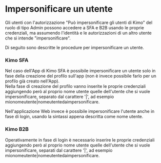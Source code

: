 # Impersonificare un utente

Gli utenti con l'autorizzazione "Può impersonificare gli utenti di Kimo" del ruolo di tipo Admin possono accedere a SFA e B2B usando le proprie credenziali, ma assumendo l'identità e le autorizzazioni di un altro utente che si intende "impersonificare".

Di seguito sono descritte le procedure per impersonificare un utente.

### Kimo SFA

Nel caso dell'App di Kimo SFA è possibile impersonificare un utente solo in fase della creazione del profilo sull'app \(non è invece possibile farlo per un profilo già creato nell'App\).  
Nella fase di creazione del profilo vanno inserite le proprie credenziali aggiungendo però al proprio nome utente quelle dell'utente che si vuole impersonificare, separato dal carattere '\|', ad esempio mionomeutente\|nomeutentedaimpersonificare.

Nell'applicazione Web invece è possibile impersonificare l'utente anche in fase di login, usando la sintassi appena descritta come nome utente.

### Kimo B2B

Operativamente in fase di login è necessario inserire le proprie credenziali aggiungendo però al proprio nome utente quelle dell'utente che si vuole impersonificare, separati dal carattere '\|', ad esempio mionomeutente\|nomeutentedaimpersonificare.



